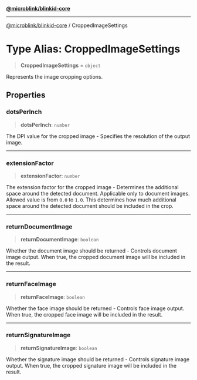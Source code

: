 [**@microblink/blinkid-core**](../README.md)

***

[@microblink/blinkid-core](../README.md) / CroppedImageSettings

# Type Alias: CroppedImageSettings

> **CroppedImageSettings** = `object`

Represents the image cropping options.

## Properties

### dotsPerInch

> **dotsPerInch**: `number`

The DPI value for the cropped image - Specifies the resolution of the
output image.

***

### extensionFactor

> **extensionFactor**: `number`

The extension factor for the cropped image - Determines the additional
space around the detected document. Applicable only to document images.
Allowed value is from `0.0` to `1.0`. This determines how much additional
space around the detected document should be included in the crop.

***

### returnDocumentImage

> **returnDocumentImage**: `boolean`

Whether the document image should be returned - Controls document image
output. When true, the cropped document image will be included in the
result.

***

### returnFaceImage

> **returnFaceImage**: `boolean`

Whether the face image should be returned - Controls face image output.
When true, the cropped face image will be included in the result.

***

### returnSignatureImage

> **returnSignatureImage**: `boolean`

Whether the signature image should be returned - Controls signature image
output. When true, the cropped signature image will be included in the
result.
